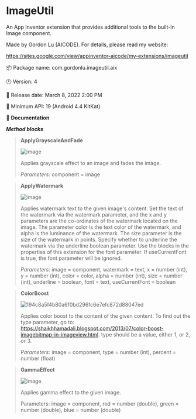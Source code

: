 # ImageUtil
An App Inventor extension that provides additional tools to the built-in Image component.

Made by Gordon Lu (AICODE). For details, please read my website:

https://sites.google.com/view/appinventor-aicode/my-extensions/imageutil

:package: Package name: com.gordonlu.imageutil.aix

:clock1: Version: 4

:date: Release date:  March 8, 2022 2:00 PM

:lollipop: Minimum API: 19 (Android 4.4 KitKat)

:open_book: **Documentation**

***Method blocks***

>
> **ApplyGrayscaleAndFade**
>
> ![image](https://user-images.githubusercontent.com/88015331/157586680-a5446a62-2c98-4f6d-a4d1-32bf412ecf32.png)
>
> Applies grayscale effect to an image and fades the image.
>
>*Parameters:* component = image

>
> **ApplyWatermark**
>
>![image](https://user-images.githubusercontent.com/88015331/157586833-351a96c6-0ff4-45bd-8914-bbd35c2eeb6e.png)
>
>Applies watermark text to the given image's content. Set the text of the watermark via the watermark parameter, and the x and y parameters are the co-ordinates of the watermark located on the image. The parameter color is the text color of the watermark, and alpha is the luminance of the watermark. The size parameter is the size of the watermark in points. Specify whether to underline the watermark via the underline boolean parameter. Use the blocks in the properties of this extension for the font parameter. If useCurrentFont is true, the font parameter will be ignored.
>
>*Parameters:* image = component, watermark = text, x = number (int), y = number (int), color = color, alpha = number (int), size = number (int), underline = boolean, font = text, useCurrentFont = boolean

>**ColorBoost**
>
>![194c8a5f4b80a6f0bd296fc6e7efc872d88047ed](https://user-images.githubusercontent.com/88015331/157586942-825c908c-9c26-4902-816e-166b8ce895b3.png)
>
>Applies color boost to the content of the given content. To find out the type parameter, go to: https://shaikhhamadali.blogspot.com/2013/07/color-boost-imagebitmap-in-imageview.html. type should be a value, either 1, or 2, or 3.
>
>*Parameters:* image = component, type = number (int), percent = number (float)

>**GammaEffect**
>
>![image](https://user-images.githubusercontent.com/88015331/157587094-f5f2af64-cab6-4591-bdae-d1a43997e553.png)
>
>Applies gamma effect to the given image.
>
>Parameters: image = component, red = number (double), green = number (double), blue = number (double)
